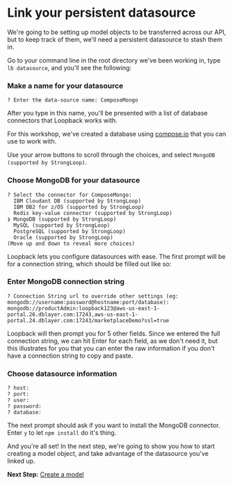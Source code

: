 # Link your persistent datasource

We're going to be setting up model objects to be transferred across our API, but to keep track of them, we'll need a persistent datasource to stash them in.

Go to your command line in the root directory we've been working in, type `lb datasource`, and you'll see the following:

### Make a name for your datasource

```
? Enter the data-source name: ComposeMongo
```

After you type in this name, you'll be presented with a list of database connectors that Loopback works with. 

For this workshop, we've created a database using [compose.io](https://compose.io) that you can use to work with.

Use your arrow buttons to scroll through the choices, and select `MongoDB (supported by StrongLoop)`.

### Choose MongoDB for your datasource

```
? Select the connector for ComposeMongo:
  IBM Cloudant DB (supported by StrongLoop)
  IBM DB2 for z/OS (supported by StrongLoop)
  Redis key-value connector (supported by StrongLoop)
❯ MongoDB (supported by StrongLoop)
  MySQL (supported by StrongLoop)
  PostgreSQL (supported by StrongLoop)
  Oracle (supported by StrongLoop)
(Move up and down to reveal more choices)
```

Loopback lets you configure datasources with ease. The first prompt will be for a connection string, which should be filled out like so:

### Enter MongoDB connection string
```
? Connection String url to override other settings (eg: mongodb://username:password@hostname:port/database): mongodb://productAdmin:loopback123@aws-us-east-1-portal.26.dblayer.com:17243,aws-us-east-1-portal.24.dblayer.com:17243/marketplaceDemo?ssl=true
```

Loopback will then prompt you for 5 other fields. Since we entered the full connection string, we can hit Enter for each field, as we don't need it, but this illustrates for you that you can enter the raw information if you don't have a connection string to copy and paste.

### Choose datasource information
```
? host:
? port:
? user:
? password:
? database:
```

The next prompt should ask if you want to install the MongoDB connector. Enter `y` to let `npm install` do it's thing.

And you're all set! In the next step, we're going to show you how to start creating a model object, and take advantage of the datasource you've linked up.

**Next Step:** [Create a model](02-first-model.md)

